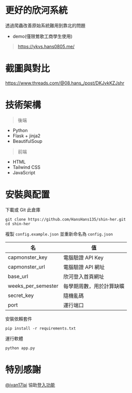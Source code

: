 # 更好的欣河系統
透過爬蟲改善原始系統難用到靠北的問題
- demo(僅限鶯歌工商學生使用)
> https://ykvs.hans0805.me/

# 截圖與對比
https://www.threads.com/@08.hans_/post/DKJvkKZJshr

# 技術架構
> 後端
- Python
- Flask + jinja2
- BeautifulSoup

> 前端
- HTML
- Tailwind CSS
- JavaScript

# 安裝與配置

下載或 Git 此倉庫
```
git clone https://github.com/HansHans135/shin-her.git
cd shin-her
```

複製 `config.example.json` 並重新命名為 `config.json`

|名|值|
|---|---|
|capmonster_key|電腦驗證 API Key|
|capmonster_url|電腦驗證 API 網址|
|base_url|欣河登入首頁網址|
|weeks_per_semester|每學期周數，用於計算缺曠|
|secret_key|隨機亂碼|
|port|運行端口|

安裝依賴套件
```
pip install -r requirements.txt
```

運行軟體
```
python app.py
```

# 特別感謝
[@ivan17lai](https://github.com/ivan17lai) 協助[登入功能](https://github.com/ivan17lai/shinherpro/blob/main/shinherpro1.1%2Fmain.py)
